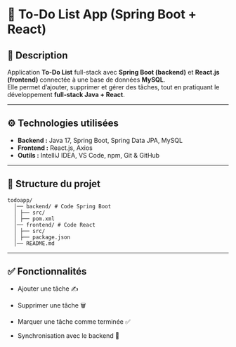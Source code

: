 # 📝 To-Do List App (Spring Boot + React)

## 📌 Description
Application **To-Do List** full-stack avec **Spring Boot (backend)** et **React.js (frontend)** connectée à une base de données **MySQL**.  
Elle permet d’ajouter, supprimer et gérer des tâches, tout en pratiquant le développement **full-stack Java + React**.

---

## ⚙️ Technologies utilisées
- **Backend :** Java 17, Spring Boot, Spring Data JPA, MySQL
- **Frontend :** React.js, Axios
- **Outils :** IntelliJ IDEA, VS Code, npm, Git & GitHub

---

## 📂 Structure du projet
```
todoapp/
  │── backend/ # Code Spring Boot
  │ ├── src/
  │ ├── pom.xml
  │── frontend/ # Code React
  │ ├── src/
  │ ├── package.json
  │── README.md
```

---

## ✅ Fonctionnalités

- Ajouter une tâche ✍️

- Supprimer une tâche 🗑️

- Marquer une tâche comme terminée ✅

- Synchronisation avec le backend 🔄
